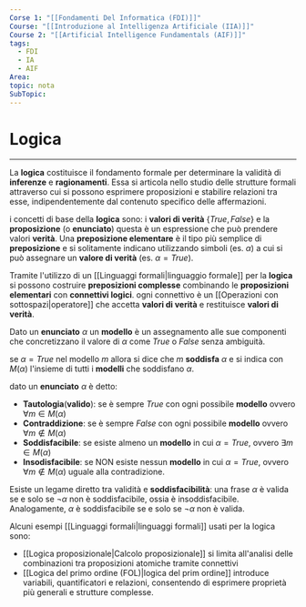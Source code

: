 ```yaml
---
Corse 1: "[[Fondamenti Del Informatica (FDI)]]"
Course: "[[Introduzione al Intelligenza Artificiale (IIA)]]"
Course 2: "[[Artificial Intelligence Fundamentals (AIF)]]"
tags:
  - FDI
  - IA
  - AIF
Area: 
topic: nota
SubTopic:
---
```


# Logica
---
La **logica** costituisce il fondamento formale per determinare la validità di **inferenze** e **ragionamenti**. Essa si articola nello studio delle strutture formali attraverso cui si possono esprimere proposizioni e stabilire relazioni tra esse, indipendentemente dal contenuto specifico delle affermazioni.

i concetti di base della **logica** sono: i **valori di verità** $\{True,False\}$ e la **proposizione** (o **enunciato**) questa è un espressione che può prendere valori **verità**. Una **preposizione elementare** è il tipo più semplice di **preposizione** e si solitamente indicano utilizzando simboli (es. $\alpha$) a cui si può assegnare un **valore di verità** (es. $\alpha=True$).

Tramite l'utilizzo di un [[Linguaggi formali|linguaggio formale]] per la **logica** si possono costruire **preposizioni complesse** combinando le **proposizioni elementari** con **connettivi logici**. ogni connettivo è un [[Operazioni con sottospazi|operatore]] che accetta **valori di verità** e restituisce **valori di verità**. 

Dato un **enunciato** $\alpha$ un **modello** è un assegnamento alle sue componenti che concretizzano il valore di $\alpha$ come $True$ o $False$ senza ambiguità.

se $\alpha = True$ nel modello $m$ allora si dice che $m$ **soddisfa** $\alpha$ e si indica con $M(\alpha)$ l'insieme di tutti i **modelli** che soddisfano $\alpha$.

dato un **enunciato** $\alpha$ è detto: 
- __Tautologia__(**valido**): se è sempre  $True$ con ogni possibile __modello__ ovvero $\forall m \in M(\alpha)$
- __Contraddizione__: se è sempre $False$ con ogni possibile __modello__ ovvero $\forall m \not \in M(\alpha)$
- **Soddisfacibile**: se esiste almeno un **modello** in cui $\alpha=True$, ovvero $\exists m \in M(\alpha)$
- **Insodisfacibile**: se NON esiste nessun **modello** in cui $\alpha=True$, ovvero $\forall m \not \in M(\alpha)$ uguale alla contradizione.

Esiste un legame diretto tra validità e **soddisfacibilità**: una frase $\alpha$ è valida se e solo se $\neg \alpha$ non è soddisfacibile, ossia è insoddisfacibile. Analogamente, $\alpha$ è soddisfacibile se e solo se $\neg \alpha$ non è valida.


Alcuni esempi [[Linguaggi formali|linguaggi formali]] usati per la logica sono:
- [[Logica proposizionale|Calcolo proposizionale]] si limita all'analisi delle combinazioni tra proposizioni atomiche tramite connettivi
- [[Logica del primo ordine (FOL)|logica del prim ordine]] introduce variabili, quantificatori e relazioni, consentendo di esprimere proprietà più generali e strutture complesse.




